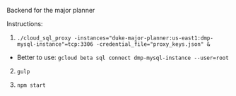 Backend for the major planner

Instructions:

1. `./cloud_sql_proxy -instances="duke-major-planner:us-east1:dmp-mysql-instance"=tcp:3306 -credential_file="proxy_keys.json" &`

  - Better to use: `gcloud beta sql connect dmp-mysql-instance --user=root`

2. `gulp`

3. `npm start`
